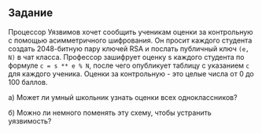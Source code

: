 Задание
-------

Процессор Уязвимов хочет сообщить ученикам оценки за контрольную с помощью асимметричного шифрования.
Он просит каждого студента создать 2048-битную пару ключей RSA и послать публичный ключ `(e, N)` в чат класса.
Профессор зашифрует оценку s каждого студента по формуле `c = s ** e % N`, после чего опубликует таблицу
с указанием `c` для каждого ученика. Оценки за контрольную - это целые числа от 0 до 100 баллов.

а) Может ли умный школьник узнать оценки всех одноклассников?

б) Можно ли немного поменять эту схему, чтобы устранить уязвимость?
